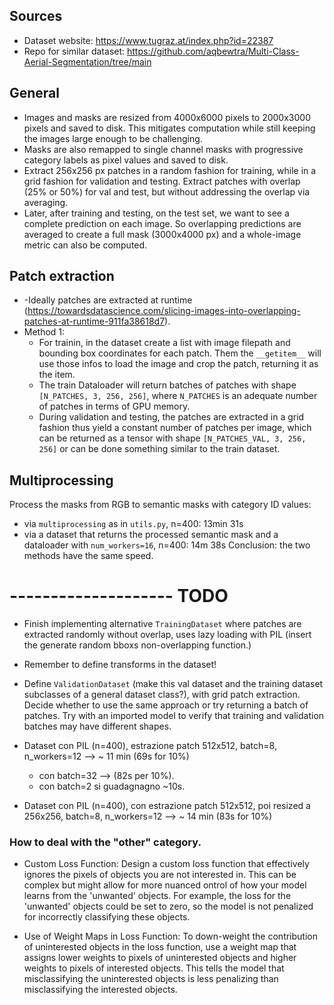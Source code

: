 ## Sources
- Dataset website: https://www.tugraz.at/index.php?id=22387
- Repo for similar dataset: https://github.com/aqbewtra/Multi-Class-Aerial-Segmentation/tree/main

## General
- Images and masks are resized from  4000x6000 pixels to 2000x3000 pixels and saved to disk. This mitigates computation while still keeping the images large enough to be challenging.
- Masks are also remapped to single channel masks with progressive category labels as pixel values and saved to disk.
- Extract 256x256 px patches in a random fashion for training, while in a grid fashion for validation and testing. Extract patches with overlap (25% or 50%) for val and test, but without addressing the overlap via averaging.
- Later, after training and testing, on the test set, we want to see a complete prediction on each image. So overlapping predictions are averaged to create a full mask (3000x4000 px) and a whole-image metric can also be computed.

## Patch extraction
- -Ideally patches are extracted at runtime (https://towardsdatascience.com/slicing-images-into-overlapping-patches-at-runtime-911fa38618d7).
- Method 1:
    - For trainin, in the dataset create a list with image filepath and bounding box coordinates for each patch. Them the `__getitem__` will use those infos to load the image and crop the patch, returning it as the item.
    - The train Dataloader will return batches of patches with shape `[N_PATCHES, 3, 256, 256]`, where `N_PATCHES` is an adequate number of patches in terms of GPU memory.
    - During validation and testing, the patches are extracted in a grid fashion thus yield a constant number of patches per image, which can be returned as a tensor with shape `[N_PATCHES_VAL, 3, 256, 256]` or can be done something similar to the train dataset.


## Multiprocessing
Process the masks from RGB to semantic masks with category ID values:
- via `multiprocessing` as in `utils.py`, n=400: 13min 31s
- via a dataset that returns the processed semantic mask and a dataloader with `num_workers=16`, n=400: 14m 38s
Conclusion: the two methods have the same speed.


# -------------------- TODO
- Finish implementing alternative `TrainingDataset` where patches are extracted randomly without overlap, uses lazy loading with PIL (insert the generate random bboxs non-overlapping function.)
- Remember to define transforms in the dataset!
- Define `ValidationDataset` (make this val dataset and the training dataset subclasses of a general dataset class?), with grid patch extraction. Decide whether to use the same approach or try returning a batch of patches. Try with an imported model to verify that training and validation batches may have different shapes.


- Dataset con PIL (n=400), estrazione patch 512x512, batch=8, n_workers=12 --> ~ 11 min (69s for 10%)
    - con batch=32 --> (82s per 10%).
    - con batch=2 si guadagnagno ~10s.
- Dataset con PIL (n=400), con estrazione patch 512x512, poi resized a 256x256, batch=8, n_workers=12 --> ~ 14 min (83s for 10%)



### How to deal with the "other" category.
- Custom Loss Function: Design a custom loss function that effectively ignores the pixels of objects you are not interested in. This can be complex but might allow for more nuanced ontrol of how your model learns from the 'unwanted' objects. For example, the loss for the 'unwanted' objects could be set to zero, so the model is not penalized for incorrectly classifying these objects.

- Use of Weight Maps in Loss Function: To down-weight the contribution of uninterested objects in the loss function, use a weight map that assigns lower weights to pixels of uninterested objects and higher weights to pixels of interested objects. This tells the model that misclassifying the uninterested objects is less penalizing than misclassifying the interested objects.